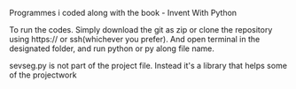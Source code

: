 Programmes i coded along with the book - Invent With Python

To run the codes. Simply download the git as zip or clone the repository using https:// or ssh(whichever you prefer). And open terminal in the designated folder, and run python or py along file name.

sevseg.py is not part of the project file. Instead it's a library that helps some of the projectwork
